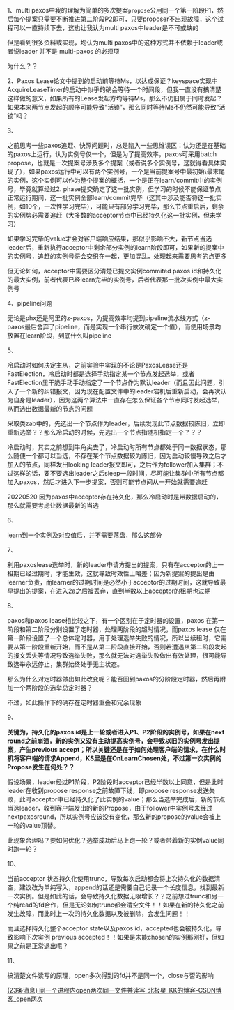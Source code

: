 1、multi paxos中我的理解为简单的多次提案`propose`公用同一个第一阶段P1，然后每个提案只需要不断推进第二阶段P2即可，只要proposer不出现故障，这个过程可以一直持续下去，这也让我认为multi paxos中leader是不可或缺的

但是看到很多资料或实现，均认为multi paxos中的这种方式并不依赖于leader或者说leader 并不是 multi-paxos 的必须项

为什么？？



2、Paxos Lease论文中提到的启动前等待Ms，以达成保证？keyspace实现中AcquireLeaseTimer的启动中似乎的确会等待一个时间段，但我一直没有搞清楚这样做的意义，如果所有的Lease发起方均等待Ms，那么不仍旧属于同时发起？如果本来两节点发起的顺序可能导致“活锁”，那么同时等待Ms不仍然可能导致“活锁”吗？



3、

之前思考一些paxos追赶、快照问题时，总是陷入一些思维误区：认为还是在基础的paxos上运行，认为实例号仅一个，但是为了提高效率，paxos可采用batch propose，也就是一次提案号涉及多个提案（或者说多个实例号，这就得看具体实现了），如果paxos运行中可以有两个实例号，一个是当前提案号中最初始\最末尾的实例，这个实例可以作为整个提案的概括，一个是正在learn/commit中的实例号，毕竟就算经过2. phase提交确定了这一批实例，但学习的时候不能保证节点正常运行期间，这一批实例全部learn/commit完毕（这其中涉及能否将这一批实例，如10个，一次性学习完毕），可能只有部分学习完毕，那么节点重启后，剩余的实例势必需要追赶（大多数的acceptor节点中已经持久化这一批实例，但未学习）

如果学习完毕的value才会对客户端响应结果，那似乎影响不大，新节点当选leader后，重新执行acceptor中剩余部分实例的learn阶段即可，如果新的提案中的实例号，追赶的实例号将会交织在一起，更加混乱，处理起来需要思考的点更多

但无论如何，acceptor中需要区分清楚已提交实例commited paxos id和持久化的最大实例，前者代表已经learn完毕的实例号，后者代表那一批次实例中最大实例号





4、pipeline问题

无论是phx还是阿里的z-paxos，为提高效率均提到pipeline流水线方式（z-paxos最后舍弃了pipeline，而是实现一个串行依次确定一个值），而使用场景均放置在learn阶段，到底什么叫pipeline









5、

冷启动时如何决定主从，之前实验中实现的不论是PaxosLease还是FastElection，冷启动时都是选择手动指定某一个节点发起选举，或者FastElection里干脆手动手动指定了一个节点作为默认leader（而且因此问题，引入了一个新的纠错报文，因为现在配置文件中的leader宕机后重新启动，会再次认为自身是leader），因为这两个算法中一直存在怎么保证各个节点同时发起选举，从而选出数据最新的节点的问题



采取类zab中的，先选出一个节点作为leader，后续发现此节点数据较陈旧，立即重新选举？？那么冷启动的时候，先选出一个节点指随机指定一个？？？

冷启动时，其实之前想到牛角尖去了，冷启动时所有节点都处于同一数据状态，那么随便一个都可以当选，不存在某个节点数据较为陈旧，因为启动较慢导致之后才加入的节点，同样发出looking leader报文即可，之后作为follower加入集群；不过这样的话，要不要选出leader之后sleep一段时间，尽可能让集群中所有节点都加入paxos，然后才进入下一步提案，否则可能节点间从一开始就需要追赶



20220520 因为paxos中acceptor存在持久化，那么冷启动时是带数据启动的，那么就需要考虑让数据最新的当选





6、

learn到一个实例及对应值后，并不需要落盘，那么这部分



7、

利用paxoslease选举时，新的leader申请方提出的提案，只有在acceptor的上一租期已经过期时，才能生效，这就导致时效性上略差；因为新提案的提出是由learner负责，而learner的过期时间是必然小于acceptor的过期时间，这就导致最早提出的提案，在进入2a之后被丢弃，直到半数以上acceptor的租期也过期





8、

paxos和paxos lease相比较之下，有一个区别在于定时器的设置，paxos 在第一阶段和第二阶段分别设置了定时器，处理两阶段的超时情况，而paxos lease 仅在第一阶段设置了一个总体定时器，用于处理选举失败的情况，所以当续租时，它需要从第一阶段重新开始，而不是从第二阶段直接开始，否则若遭遇从第二阶段发起的报文丢失等情况导致选举失败，那么就无法对选举失败做出有效处理，很可能导致选举永远停止，集群始终处于无主状态。

那么为什么对定时器做出如此改变呢？能否回到paxos的分阶段定时器，然后再附加一个两阶段的选举总定时器？

不过，如此操作下的确存在定时器重叠和冗余现象





9、

**关键为，持久化的paxos id是上一轮或者进入P1、P2阶段的实例号，如果在next round之前崩溃，新的实例又没有主动提高实例号，会导致以旧的实例号发出提案，产生previous accept；所以关键还是在于如何处理客户端的请求，在什么时机将客户端的请求Append，KS里是在OnLearnChosen处，不过第一次实例的Propose发生在何处？？**

假设场景，leader经过P1阶段，P2阶段时acceptor已经半数以上同意，但是此时leader在收到propose response之前故障下线，即propose response发送失败，此时acceptor中已经持久化了此实例的value；那么当选举完成后，新的节点当选leader，收到客户端发出的新的Propose，由于follower中实例号未经过nextpaxosround，所以实例号应该没有变化，那么新的propose的value会被上一轮的value顶替。

此现象合理吗？要如何优化？选举成功后马上跑一轮？或者带着新的实例value同时跑一轮？



10、

当前acceptor 状态持久化使用trunc，导致每次启动都会将上次持久化的数据清空，建议改为单纯写入，append的话还是需要自己记录一个长度信息，找到最新一次实例。但是如此的话，会导致持久化数据无限增长？？之前想过trunc和另一个纯read的fd合作，但是无论如何trunc都会清空文件！！如果在新的持久化之前发生故障，而此时上一次的持久化数据以及被删除，会发生问题！！

而且选择持久化整个acceptor state以及paxos id，accepted也会被持久化，导致影响下次实例  previous accepted！！如果是未能chosen的实例那刚好，但如果之前是正常退出呢？



11、

搞清楚文件读写的原理，open多次得到的fd并不是同一个，close与否的影响

[(23条消息) 同一个进程内open两次同一文件并读写_北极星_KK的博客-CSDN博客_open两次](https://blog.csdn.net/wys7250578/article/details/51752156)